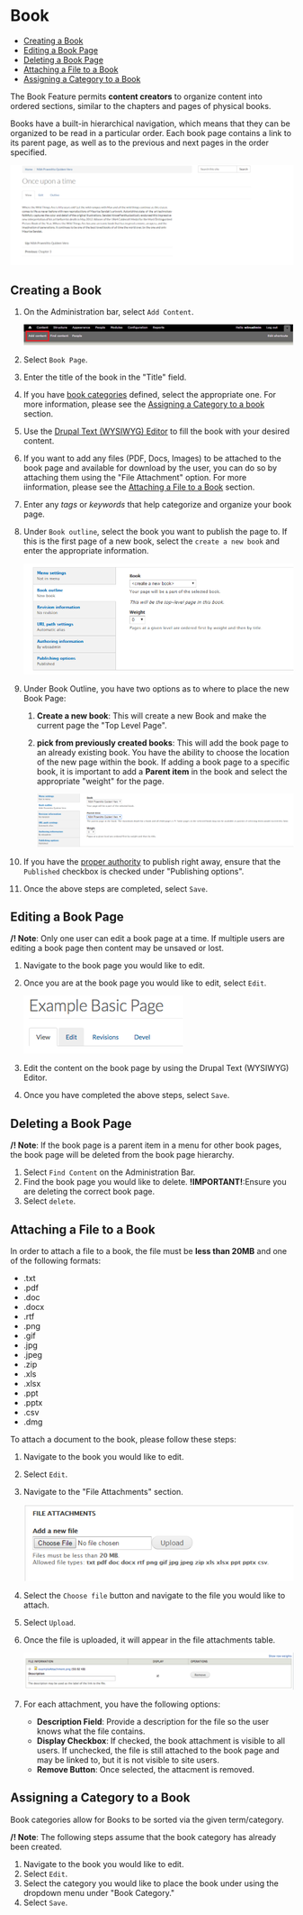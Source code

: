 # Book

* [Creating a Book](howto-book.md#creating-a-book)
* [Editing a Book Page](howto-book.md#editing-a-book-page)
* [Deleting a Book Page](howto-book.md#deleting-a-book-page)
* [Attaching a File to a Book](howto-book.md#attaching-a-file-to-a-book)
* [Assigning a Category to a Book](howto-book.md#assigning-a-category-to-a-book)

The Book Feature permits **content creators** to organize content into ordered sections, similar to the chapters and pages of physical books.

Books have a built-in hierarchical navigation, which means that they can be organized to be read in a particular order. Each book page contains a link to its parent page, as well as to the previous and next pages in the order specified.

![Example of a Book Page](../.gitbook/assets/booksample.png)

## Creating a Book

1. On the Administration bar, select `Add Content`.

   ![Add Content Highlighted](../.gitbook/assets/ambac%20%282%29.png)

2. Select `Book Page`.
3. Enter the title of the book in the "Title" field.
4. If you have [book categories](../basicbeginner/taxonomies.md) defined, select the appropriate one. For more information, please see the [Assigning a Category to a book](howto-book.md#assigning-a-category-to-a-book) section.
5. Use the [Drupal Text \(WYSIWYG\) Editor](../basicbeginner/wysiwyg-editor.md) to fill the book with your desired content.
6. If you want to add any files \(PDF, Docs, Images\) to be attached to the book page and available for download by the user, you can do so by attaching them using the "File Attachment" option. For more iinformation, please see the [Attaching a File to a Book](howto-page.md#attaching-a-file-to-a-page) section.
7. Enter any _tags_ or _keywords_ that help categorize and organize your book page.
8. Under `Book outline`, select the book you want to publish the page to. If this is the first page of a new book, select the `create a new book` and enter the appropriate information.  

   ![Book outline options](../.gitbook/assets/bookoutline.png)

9. Under Book Outline, you have two options as to where to place the new Book Page:
   1. **Create a new book**: This will create a new Book and make the current page the "Top Level Page".
   2. **pick from previously created books**: This will add the book page to an already existing book. You have the ability to choose the location of the new page within the book. If adding a book page to a specific book, it is important to add a **Parent item** in the book and select the appropriate "weight" for the page.

      ![Book parent item option](../.gitbook/assets/bookparentitem%20%282%29.png)
10. If you have the [proper authority](../rolesandresp.md) to publish right away, ensure that the `Published` checkbox is checked under "Publishing options".
11. Once the above steps are completed, select `Save`.

## Editing a Book Page

**/! Note**: Only one user can edit a book page at a time. If multiple users are editing a book page then content may be unsaved or lost.

1. Navigate to the book page you would like to edit.
2. Once you are at the book page you would like to edit, select `Edit`.

   ![Edit Tab](../.gitbook/assets/contentedittab.png)

3. Edit the content on the book page by using the Drupal Text \(WYSIWYG\) Editor.
4. Once you have completed the above steps, select `Save`.

## Deleting a Book Page

**/! Note**: If the book page is a parent item in a menu for other book pages, the book page will be deleted from the book page hierarchy.

1. Select `Find Content` on the Administration Bar.
2. Find the book page you would like to delete. **!IMPORTANT!**:Ensure you are deleting the correct book page.
3. Select `delete`.

## Attaching a File to a Book

In order to attach a file to a book, the file must be **less than 20MB** and one of the following formats:

* .txt 
* .pdf  
* .doc   
* .docx  
* .rtf  
* .png 
* .gif
* .jpg
* .jpeg
* .zip
* .xls
* .xlsx
* .ppt
* .pptx
* .csv
* .dmg

To attach a document to the book, please follow these steps:

1. Navigate to the book you would like to edit.
2. Select `Edit`.
3. Navigate to the "File Attachments" section.

   ![File Attachment Option](../.gitbook/assets/pageattach%20%281%29.png)

4. Select the `Choose file` button and navigate to the file you would like to attach.
5. Select `Upload`.
6. Once the file is uploaded, it will appear in the file attachments table.

   ![File Attachment Table](../.gitbook/assets/fileattachmentchart-new%20%283%29.png)

7. For each attachment, you have the following options:
   * **Description Field**: Provide a description for the file so the user knows what the file contains. 
   * **Display Checkbox**: If checked, the book attachment is visible to all users. If unchecked, the file is still attached to the book page and may be linked to, but it is not visible to site users. 
   * **Remove Button**: Once selected, the attacment is removed.

## Assigning a Category to a Book

Book categories allow for Books to be sorted via the given term/category.

**/! Note**: The following steps assume that the book category has already been created.

1. Navigate to the book you would like to edit.
2. Select `Edit`.
3. Select the category you would like to place the book under using the dropdown menu under "Book Category."
4. Select `Save`.

